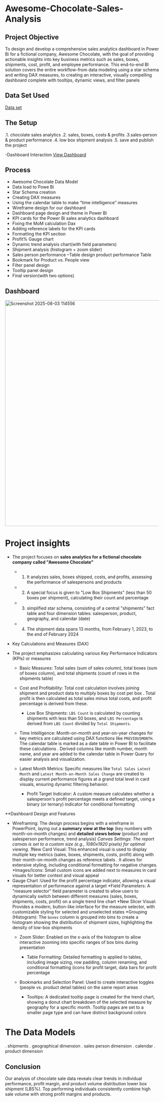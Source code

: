 # Awesome-Chocolate-Sales-Analysis

## Project Objective
To design and develop a comprehensive sales analytics dashboard in Power Bi for a fictional company, Awesome Chocolate, with the goal of providing actionable insights into key business metrics such as sales, boxes, shipments, cost, profit, and employee performance. This end-to-end BI solution covers the entire workflow-from data modeling using a star schema and writing DAX measures, to creating an interactive, visually compelling dashboard complete with tooltips, dynamic views, and filter panels

## Data Set Used
<a href="https://app.powerbi.com/links/iNNMN3jznq?ctid=eb322777-d3cb-4cf3-8785-b55cf5ec11ce&pbi_source=linkShare">Data set</a>

## The Setup
.1. chocolate sales analytics
.2. sales, boxes, costs & profits
.3.sales-person & product performance
.4. low box shipment analysis
.5. save and publish the project

-Dashboard Interaction <a href="Screenshot 2025-08-03 114556.png">View Dashboard</a>



## Process
-	Awesome Chocolate Data Model
-	Data load to Powe Bi
-	Star Schema creation  
-	Creating DAX measures
-	Using the calendar table to make “time intelligence” measures
-	Wireframe design for our dashboard
-	Dashboard page design and theme in Power Bi
-	KPI cards for the Power Bi sales analytics dashboard
-	Fixing the MoM calculation Dax
-	Adding reference labels for the KPI cards
-	Formatting the KPI section
-	Profit% Gauge chart
-	Dynamic trend analysis chart(with field parameters)
-	Shipment analysis (histogram + zoom slider)
-	Sales person performance –Table design product performance Table
-	Bookmark for Product vs. People view
-	Filter panel design 
-	Tooltip panel design
-	 Final version(with two options)

## Dashboard
<img width="1322" height="736" alt="Screenshot 2025-08-03 114556" src="https://github.com/user-attachments/assets/754f8dda-4563-4054-bced-7d68e1e6ad66" />


# Project insights
 
  * The project focuses on **sales analytics for a fictional chocolate company called "Awesome Chocolate"** 
    *  1. It analyzes sales, boxes shipped, costs, and profits, assessing the performance of salespersons and products
    *  2. A special focus is given to "Low Box Shipments" (less than 50 boxes per shipment), calculating their count and percentage
    *  3. simplified star schema, consisting of a central "shipments" fact table and four dimension tables: salesperson, product, geography, and calendar (date)
      
     *  4. The shipment data spans 13 months, from February 1, 2023, to the end of February 2024

  * Key Calculations and Measures (DAX)
 
* The project emphasizes calculating various Key Performance Indicators (KPIs) or measures

  * Basic Measures: Total sales (sum of sales column), total boxes (sum of boxes column), and total shipments (count of rows in the shipments table)
    
  * Cost and Profitability: Total cost calculation involves joining shipment and product data to multiply boxes by cost per box . Total profit is then calculated as total sales minus total costs, and profit percentage is derived from these.

    * Low Box Shipments: `LBS Count` is calculated by counting shipments with less than 50 boxes, and `LBS Percentage` is derived from `LBS Count` divided by `Total Shipments`.
  
  * Time Intelligence: Month-on-month and year-on-year changes for key metrics are calculated using DAX functions like `PREVIOUSMONTH`. The calendar table is marked as a date table in Power BI to facilitate these calculations . Derived columns like month number, month name, and year are added to the calendar table in Power Query for easier analysis and visualization.
  
   * Latest Month Metrics: Specific measures like `Total Sales Latest Month` and `Latest Month-on-Month Sales Change` are created to display current performance figures at a grand total level in card visuals, ensuring dynamic filtering behavior.

      * Profit Target Indicator: A custom measure calculates whether a salesperson's profit percentage meets a defined target, using a binary (or ternary) indicator for conditional formatting

 **Dashboard Design and Features
 
   * Wireframing: The design process begins with a wireframe in PowerPoint, laying out a **summary view at the top** (key numbers with month-on-month changes) and **detailed views below** (product and salesperson performance, trend analysis)
      *Canvas Settings: The report canvas is set to a custom size (e.g., 1080x1920 pixels) for optimal viewing.
      1*New Card Visual: This enhanced visual is used to display multiple key metrics (sales, boxes, shipments, costs, profit) along with their month-on-month changes as reference labels . It allows for extensive styling, including conditional formatting for negative changes.
       *Images/Icons: Small custom icons are added next to measures in card visuals for better context and visual appeal
 * Gauge Chart :Used for the profit percentage indicator, allowing a visual representation of performance against a target
        *Field Parameters: A "measure selector" field parameter is created to allow users to dynamically switch between different measures (sales, boxes, shipments, costs, profit) on a single trend line chart 
      *New Slicer Visual: Provides a modern, button-like interface for the measure selector, with customizable styling for selected and unselected states 
      *Grouping (Histogram): The `boxes` column is grouped into bins to create a histogram showing the distribution of shipment sizes, highlighting the density of low-box shipments
      * Zoom Slider: Enabled on the x-axis of the histogram to allow interactive zooming into specific ranges of box bins during presentation
        
        * Table Formatting: Detailed formatting is applied to tables, including image sizing, row padding, column renaming, and conditional formatting (icons for profit target, data bars for profit percentage
          
      * Bookmarks and Selection Panel: Used to create interactive toggles (people vs. product detail tables) on the same report areas
        
        * Tooltips: A dedicated tooltip page is created for the trend chart, showing a donut chart breakdown of the selected measure by geography for a specific month. Tooltip pages are set to a smaller page type and can have distinct background colors

# The Data Models

. shipments
. geographical dimension
. sales person dimension
. calendar
. product dimension

## Conclusion

 Our analysis of chocolate sale data reveals clear trends in individual performance, profit margin, and product volume distribution lower box shipment (LBS%). Top performing individuals consistently combine high sale volume with strong profit margins and products.





